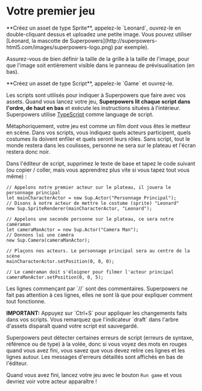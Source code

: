 # Votre premier jeu

<div class="action">
  <p>**Créez un asset de type Sprite**, appelez-le `Leonard`, ouvrez-le en double-cliquant dessus et uploadez une petite image.  
  Vous pouvez utiliser [Léonard, la mascotte de Superpowers](http://superpowers-html5.com/images/superpowers-logo.png) par exemple).
</div>

Assurez-vous de bien définir la taille de la grille à la taille de l'image, pour que l'image soit entièrement visible dans le panneau de prévisualisation (en bas).

<div class="action">
  <p>**Créez un asset de type Script**, appelez-le `Game` et ouvrez-le.
</div>

Les scripts sont utilisés pour indiquer à Superpowers que faire avec vos assets.
Quand vous lancez votre jeu, **Superpowers lit chaque script dans l'ordre, de haut en bas**
et exécute les instructions situées à l'intérieur.
Superpowers utilise <a href="http://www.typescriptlang.org/" target="_blank">TypeScript</a> comme language de script.

Métaphoriquement, votre jeu est comme un film dont vous êtes le metteur en scène. Dans vos scripts, vous indiquez quels acteurs participent, quels costumes ils doivent enfiler et quels seront leurs rôles. Sans script, tout le monde restera dans les coulisses, personne ne sera sur le plateau et l'écran restera donc noir.

<div class="action">
  <p>Dans l'éditeur de script, supprimez le texte de base et tapez le code suivant (ou copier / coller, mais vous apprendrez plus vite si vous tapez tout vous même) :
</div>

```
// Appelons notre premier acteur sur le plateau, il jouera le personnage principal
let mainCharacterActor = new Sup.Actor("Personnage Principal");
// Disons à notre acteur de mettre le costume (sprite) "Leonard"
new Sup.SpriteRenderer(mainCharacterActor, "Leonard");

// Appelons une seconde personne sur le plateau, ce sera notre caméraman
let cameraManActor = new Sup.Actor("Camera Man");
// Donnons lui une caméra
new Sup.Camera(cameraManActor);

// Plaçons nos acteurs. Le personnage principal sera au centre de la scène
mainCharacterActor.setPosition(0, 0, 0);

// Le caméraman doit s'éloigner pour filmer l'acteur principal
cameraManActor.setPosition(0, 0, 5);
```

<p>Les lignes commençant par `//` sont des commentaires. Superpowers ne fait pas attention à ces lignes, elles ne sont là que pour expliquer comment tout fonctionne.</p>

<div class="note">
  <p><b>IMPORTANT:</b> Appuyez sur `Ctrl+S` pour appliquer les changements faits dans vos scripts. Vous remarquez que l'indicateur `draft` dans l'arbre d'assets disparaît quand votre script est sauvegardé.</p>
</div>

Superpowers peut détecter certaines erreurs de script (erreurs de syntaxe, référence ou de type) à la volée, donc si vous voyez des mots en rouges quand vous avez fini, vous savez que vous devez relire ces lignes et les lignes autour. Les messages d'erreurs détaillés sont affichés en bas de l'éditeur.

Quand vous avez fini, lancez votre jeu avec le bouton `Run game` et vous devriez voir votre acteur apparaître !
